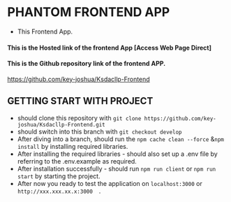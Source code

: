 # PHANTOM FRONTEND APP

- This Frontend App.

#### This is the Hosted link of the frontend App [Access Web Page Direct]



#### This is the Github repository link of the frontend APP.

https://github.com/key-joshua/Ksdacllp-Frontend

## GETTING START WITH PROJECT

- should clone this repository with `git clone https://github.com/key-joshua/Ksdacllp-Frontend.git`
- should switch into this branch with `git checkout develop`
- After diving into a branch, should run the `npm cache clean --force` &`npm install` by installing required libraries.
- After installing the required libraries - should also set up a .env file by referring to the .env.example as required.
- After installation successfully - should run `npm run client` or `npm run start` by starting the project.
- After now you ready to test the application on `localhost:3000` or `http://xxx.xxx.xx.x:3000  `.
